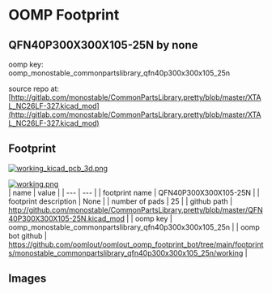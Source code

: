 # OOMP Footprint  
## QFN40P300X300X105-25N  by none  
  
oomp key: oomp_monostable_commonpartslibrary_qfn40p300x300x105_25n  
  
source repo at: [http://gitlab.com/monostable/CommonPartsLibrary.pretty/blob/master/XTAL_NC26LF-327.kicad_mod](http://gitlab.com/monostable/CommonPartsLibrary.pretty/blob/master/XTAL_NC26LF-327.kicad_mod)  
## Footprint  
  
[![working_kicad_pcb_3d.png](working_kicad_pcb_3d_600.png)](working_kicad_pcb_3d.png)  
  
[![working.png](working_600.png)](working.png)  
| name | value | 
| --- | --- | 
| footprint name | QFN40P300X300X105-25N | 
| footprint description | None | 
| number of pads | 25 | 
| github path | http://github.com/monostable/CommonPartsLibrary.pretty/blob/master/QFN40P300X300X105-25N.kicad_mod | 
| oomp key | oomp_monostable_commonpartslibrary_qfn40p300x300x105_25n | 
| oomp bot github | https://github.com/oomlout/oomlout_oomp_footprint_bot/tree/main/footprints/monostable_commonpartslibrary_qfn40p300x300x105_25n/working | 
## Images  
